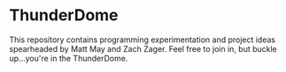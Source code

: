 # ThunderDome

This repository contains programming experimentation and project ideas spearheaded by Matt May and Zach Zager. Feel free to join in, but buckle up...you're in the ThunderDome.